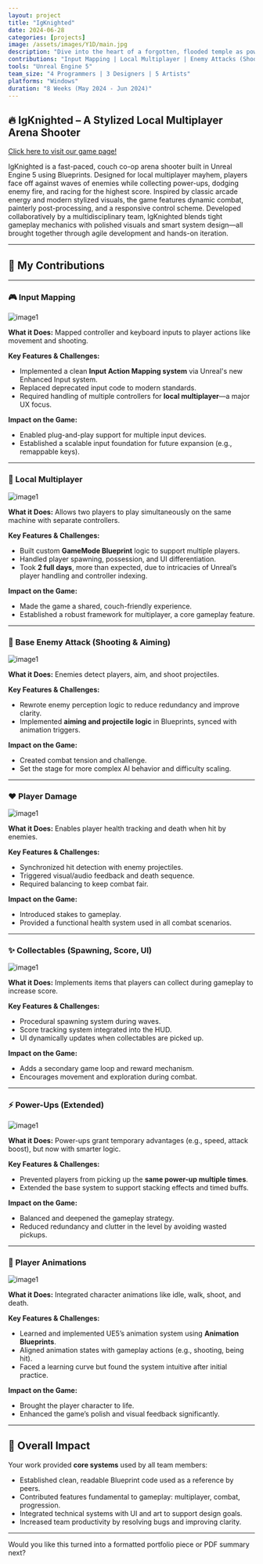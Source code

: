 ```yaml
---
layout: project
title: "IgKnighted"
date: 2024-06-28
categories: [projects]
image: /assets/images/Y1D/main.jpg
description: "Dive into the heart of a forgotten, flooded temple as powerful knights forged from fire. In this twinstick shooter bullet hell, you will fight off waves of enemies in order to progress through the temple and become the most powerful fighter of all! Work together or embark alone."
contributions: "Input Mapping | Local Multiplayer | Enemy Attacks (Shooting & Aiming) | Player Damage | Collectables | Power-Ups | In-Engine Animations"
tools: "Unreal Engine 5"
team_size: "4 Programmers | 3 Designers | 5 Artists"
platforms: "Windows"
duration: "8 Weeks (May 2024 - Jun 2024)"
---
```


## 🔥 IgKnighted – A Stylized Local Multiplayer Arena Shooter

[Click here to visit our game page!](https://buas.itch.io/igknighted)

IgKnighted is a fast-paced, couch co-op arena shooter built in Unreal Engine 5 using Blueprints. Designed for local multiplayer mayhem, players face off against waves of enemies while collecting power-ups, dodging enemy fire, and racing for the highest score. Inspired by classic arcade energy and modern stylized visuals, the game features dynamic combat, painterly post-processing, and a responsive control scheme. Developed collaboratively by a multidisciplinary team, IgKnighted blends tight gameplay mechanics with polished visuals and smart system design—all brought together through agile development and hands-on iteration.

---

## 🔨 My Contributions

---

### 🎮 Input Mapping

![image1](../../assets/images/Y1D/4.png)

**What it Does:**
Mapped controller and keyboard inputs to player actions like movement and shooting.

**Key Features & Challenges:**

* Implemented a clean **Input Action Mapping system** via Unreal's new Enhanced Input system.
* Replaced deprecated input code to modern standards.
* Required handling of multiple controllers for **local multiplayer**—a major UX focus.

**Impact on the Game:**

* Enabled plug-and-play support for multiple input devices.
* Established a scalable input foundation for future expansion (e.g., remappable keys).

---

### 👥 Local Multiplayer

![image1](../../assets/images/Y1D/1.png)


**What it Does:**
Allows two players to play simultaneously on the same machine with separate controllers.

**Key Features & Challenges:**

* Built custom **GameMode Blueprint** logic to support multiple players.
* Handled player spawning, possession, and UI differentiation.
* Took **2 full days**, more than expected, due to intricacies of Unreal’s player handling and controller indexing.

**Impact on the Game:**

* Made the game a shared, couch-friendly experience.
* Established a robust framework for multiplayer, a core gameplay feature.

---

### 👾 Base Enemy Attack (Shooting & Aiming)

![image1](../../assets/images/Y1D/5.png)

**What it Does:**
Enemies detect players, aim, and shoot projectiles.

**Key Features & Challenges:**

* Rewrote enemy perception logic to reduce redundancy and improve clarity.
* Implemented **aiming and projectile logic** in Blueprints, synced with animation triggers.

**Impact on the Game:**

* Created combat tension and challenge.
* Set the stage for more complex AI behavior and difficulty scaling.

---

### ❤️ Player Damage

![image1](../../assets/images/Y1D/2.png)

**What it Does:**
Enables player health tracking and death when hit by enemies.

**Key Features & Challenges:**

* Synchronized hit detection with enemy projectiles.
* Triggered visual/audio feedback and death sequence.
* Required balancing to keep combat fair.

**Impact on the Game:**

* Introduced stakes to gameplay.
* Provided a functional health system used in all combat scenarios.

---

### ✨ Collectables (Spawning, Score, UI)

![image1](../../assets/images/Y1D/3.png)


**What it Does:**
Implements items that players can collect during gameplay to increase score.

**Key Features & Challenges:**

* Procedural spawning system during waves.
* Score tracking system integrated into the HUD.
* UI dynamically updates when collectables are picked up.

**Impact on the Game:**

* Adds a secondary game loop and reward mechanism.
* Encourages movement and exploration during combat.

---

### ⚡ Power-Ups (Extended)

![image1](../../assets/images/Y1D/6.png)


**What it Does:**
Power-ups grant temporary advantages (e.g., speed, attack boost), but now with smarter logic.

**Key Features & Challenges:**

* Prevented players from picking up the **same power-up multiple times**.
* Extended the base system to support stacking effects and timed buffs.

**Impact on the Game:**

* Balanced and deepened the gameplay strategy.
* Reduced redundancy and clutter in the level by avoiding wasted pickups.

---

### 🕺 Player Animations

![image1](../../assets/images/Y1D/7.png)


**What it Does:**
Integrated character animations like idle, walk, shoot, and death.

**Key Features & Challenges:**

* Learned and implemented UE5’s animation system using **Animation Blueprints**.
* Aligned animation states with gameplay actions (e.g., shooting, being hit).
* Faced a learning curve but found the system intuitive after initial practice.

**Impact on the Game:**

* Brought the player character to life.
* Enhanced the game’s polish and visual feedback significantly.

---

## 🧠 Overall Impact

Your work provided **core systems** used by all team members:

* Established clean, readable Blueprint code used as a reference by peers.
* Contributed features fundamental to gameplay: multiplayer, combat, progression.
* Integrated technical systems with UI and art to support design goals.
* Increased team productivity by resolving bugs and improving clarity.

---

Would you like this turned into a formatted portfolio piece or PDF summary next?

